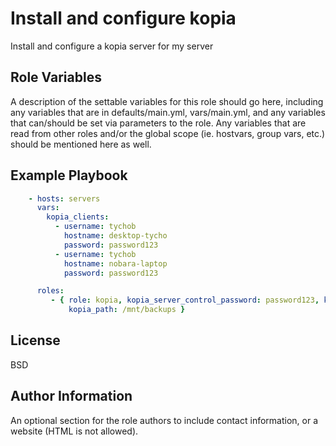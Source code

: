 Install and configure kopia
=========

Install and configure a kopia server for my server

Role Variables
--------------

A description of the settable variables for this role should go here, including any variables that are in defaults/main.yml, vars/main.yml, and any variables that can/should be set via parameters to the role. Any variables that are read from other roles and/or the global scope (ie. hostvars, group vars, etc.) should be mentioned here as well.

Example Playbook
----------------

```yaml
    - hosts: servers
      vars:
        kopia_clients:
          - username: tychob
            hostname: desktop-tycho
            password: password123
          - username: tychob
            hostname: nobara-laptop
            password: password123

      roles:
         - { role: kopia, kopia_server_control_password: password123, kopia_repository_password: password123,
             kopia_path: /mnt/backups }
```

License
-------

BSD

Author Information
------------------

An optional section for the role authors to include contact information, or a website (HTML is not allowed).
